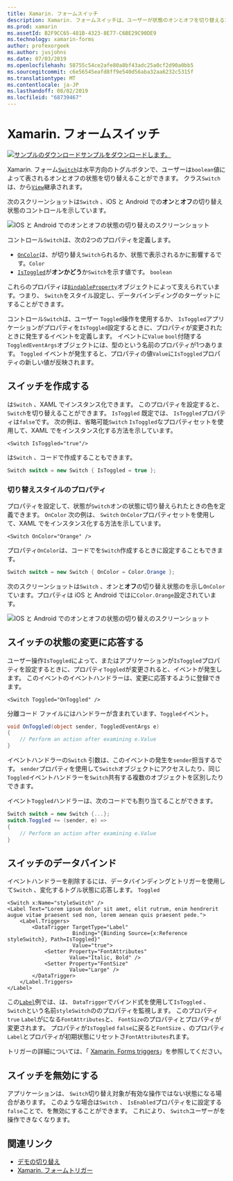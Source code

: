 ```yaml
---
title: Xamarin. フォームスイッチ
description: Xamarin. フォームスイッチは、ユーザーが状態のオンとオフを切り替えるために操作できるボタンの種類です。 この記事では、Switch クラスを使用して、切り替え UI 要素を表示する方法について説明します。
ms.prod: xamarin
ms.assetId: B2F9CC65-481B-4323-8E77-C6BE29C90DE9
ms.technology: xamarin-forms
author: profexorgeek
ms.author: jusjohns
ms.date: 07/03/2019
ms.openlocfilehash: 58755c54ce2afe80a8bf43adc25a0cf2d90a0bb5
ms.sourcegitcommit: c6e56545eafd8ff9e540d56aba32aa6232c5315f
ms.translationtype: MT
ms.contentlocale: ja-JP
ms.lasthandoff: 08/02/2019
ms.locfileid: "68739467"
---
```

# <a name="xamarinforms-switch"></a>Xamarin. フォームスイッチ

[![サンプルのダウンロード](~/media/shared/download.png)サンプルをダウンロードします。](https://docs.microsoft.com/samples/xamarin/xamarin-forms-samples/userinterface-switchdemos/)

Xamarin. フォーム[`Switch`](xref:Xamarin.Forms.Switch)は水平方向のトグルボタンで、ユーザーは`boolean`値によって表されるオンとオフの状態を切り替えることができます。 クラス`Switch`は、から[`View`](xref:Xamarin.Forms.View)継承されます。

次のスクリーンショットは`Switch` 、iOS と Android での**オン**と**オフ**の切り替え状態のコントロールを示しています。

![IOS と Android でのオンとオフの状態の切り替えのスクリーンショット](switch-images/switch-states-default.png "IOS と Android でのスイッチ")

コントロール`Switch`は、次の2つのプロパティを定義します。

* [`OnColor`](xref:Xamarin.Forms.Switch.OnColor)は、が切り替え`Switch`られるか、状態で表示されるかに影響するです。`Color`
* [`IsToggled`](xref:Xamarin.Forms.Switch.IsToggled)が**オンかどう**か`Switch`を示す値です。 `boolean`

これらのプロパティは[`BindableProperty`](xref:Xamarin.Forms.BindableProperty)オブジェクトによって支えられています。つまり、 `Switch`をスタイル設定し、データバインディングのターゲットにすることができます。

コントロール`Switch`は、ユーザー `Toggled`操作を使用するか、 `IsToggled`アプリケーションがプロパティを`IsToggled`設定するときに、プロパティが変更されたときに発生するイベントを定義します。 イベントに`Value` `bool`付随する`ToggledEventArgs`オブジェクトには、型のという名前のプロパティが1つあります。 `Toggled` イベントが発生すると、プロパティの値`Value`に`IsToggled`プロパティの新しい値が反映されます。

## <a name="create-a-switch"></a>スイッチを作成する

は`Switch` 、XAML でインスタンス化できます。 このプロパティを設定すると、 `Switch`を切り替えることができます。 `IsToggled` 既定では、 `IsToggled`プロパティは`false`です。 次の例は、省略可能`Switch` `IsToggled`なプロパティセットを使用して、XAML でをインスタンス化する方法を示しています。

```xaml
<Switch IsToggled="true"/>
```

は`Switch` 、コードで作成することもできます。

```csharp
Switch switch = new Switch { IsToggled = true };
```

### <a name="switch-style-properties"></a>切り替えスタイルのプロパティ

プロパティを設定して、状態が`Switch`オンの状態に切り替えられたときの色を定義できます。 `OnColor` 次の例は、 `Switch` `OnColor`プロパティセットを使用して、XAML でをインスタンス化する方法を示しています。

```xaml
<Switch OnColor="Orange" />
```

プロパティ`OnColor`は、コードでを`Switch`作成するときに設定することもできます。

```csharp
Switch switch = new Switch { OnColor = Color.Orange };
```

次のスクリーンショットは`Switch` 、オンと**オフ**の切り替え状態のを示し`OnColor`ています。プロパティは iOS と Android ではに`Color.Orange`設定されています。

![IOS と Android でのオンとオフの状態の切り替えのスクリーンショット](switch-images/switch-states-oncolor.png "IOS と Android でのスイッチ")

## <a name="respond-to-a-switch-state-change"></a>スイッチの状態の変更に応答する

ユーザー操作`IsToggled`によって、またはアプリケーションが`IsToggled`プロパティを設定するときに、プロパティ`Toggled`が変更されると、イベントが発生します。 このイベントのイベントハンドラーは、変更に応答するように登録できます。

```xaml
<Switch Toggled="OnToggled" />
```

分離コード ファイルにはハンドラーが含まれています、`Toggled`イベント。

```csharp
void OnToggled(object sender, ToggledEventArgs e)
{
    // Perform an action after examining e.Value
}
```

イベントハンドラーの`Switch` 引数は、このイベントの発生を`sender`担当するです。 `sender`プロパティを使用して`Switch`オブジェクトにアクセスしたり、同じ`Toggled`イベントハンドラーを`Switch`共有する複数のオブジェクトを区別したりできます。

イベント`Toggled`ハンドラーは、次のコードでも割り当てることができます。

```csharp
Switch switch = new Switch {...};
switch.Toggled += (sender, e) =>
{
    // Perform an action after examining e.Value
}
```

## <a name="data-bind-a-switch"></a>スイッチのデータバインド

イベントハンドラーを削除するには、データバインディングとトリガーを使用して`Switch` 、変化するトグル状態に応答します。 `Toggled`

```xaml
<Switch x:Name="styleSwitch" />
<Label Text="Lorem ipsum dolor sit amet, elit rutrum, enim hendrerit augue vitae praesent sed non, lorem aenean quis praesent pede.">
    <Label.Triggers>
        <DataTrigger TargetType="Label"
                     Binding="{Binding Source={x:Reference styleSwitch}, Path=IsToggled}"
                     Value="true">
            <Setter Property="FontAttributes"
                    Value="Italic, Bold" />
            <Setter Property="FontSize"
                    Value="Large" />
        </DataTrigger>
    </Label.Triggers>
</Label>
```

この[`Label`](xref:Xamarin.Forms.Label)例では、は、 `DataTrigger`でバインド式を使用して`IsToggled` 、 `Switch`という名前`styleSwitch`ののプロパティを監視します。 このプロパティ`true` `Label`がになる`FontAttributes`と、 `FontSize`のプロパティとプロパティが変更されます。 プロパティが`IsToggled` `false`に戻ると`FontSize` 、のプロパティ`Label`とプロパティが初期状態にリセットさ`FontAttributes`れます。

トリガーの詳細については、「 [Xamarin. Forms triggers](~/xamarin-forms/app-fundamentals/triggers.md)」を参照してください。

## <a name="disable-a-switch"></a>スイッチを無効にする

アプリケーションは、 `Switch`切り替え対象が有効な操作ではない状態になる場合があります。 このような場合は`Switch` 、 `IsEnabled`プロパティをに設定する`false`ことで、を無効にすることができます。 これにより、 `Switch`ユーザーがを操作できなくなります。

## <a name="related-links"></a>関連リンク

* [デモの切り替え](https://docs.microsoft.com/samples/xamarin/xamarin-forms-samples/userinterface-switchdemos/)
* [Xamarin. フォームトリガー](~/xamarin-forms/app-fundamentals/triggers.md)
